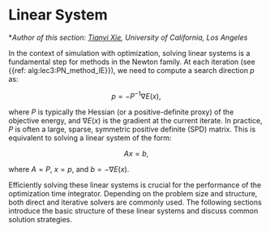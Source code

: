 # Linear System

**Author of this section: [Tianyi Xie](https://xpandora.github.io/), University of California, Los Angeles*

In the context of simulation with optimization, solving linear systems is a fundamental step for methods in the Newton family. At each iteration (see {{ref: alg:lec3:PN_method_IE}}), we need to compute a search direction $p$ as:

$$
p = -P^{-1} \nabla E(x),
$$

where $P$ is typically the Hessian (or a positive-definite proxy) of the objective energy, and $\nabla E(x)$ is the gradient at the current iterate. In practice, $P$ is often a large, sparse, symmetric positive definite (SPD) matrix. This is equivalent to solving a linear system of the form:

$$
A x = b,
$$

where $A = P$, $x = p$, and $b = -\nabla E(x)$. 

Efficiently solving these linear systems is crucial for the performance of the optimization time integrator. Depending on the problem size and structure, both direct and iterative solvers are commonly used. The following sections introduce the basic structure of these linear systems and discuss common solution strategies.